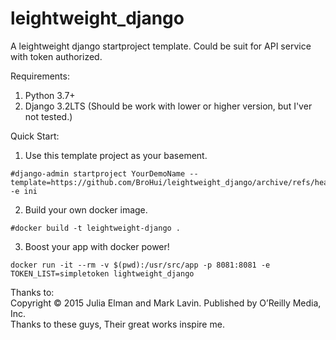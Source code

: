 # leightweight_django
A leightweight django startproject template. Could be suit for API service with token authorized.

Requirements:
1. Python 3.7+
2. Django 3.2LTS (Should be work with lower or higher version, but I'ver not tested.)

Quick Start:
1. Use this template project as your basement.
```
#django-admin startproject YourDemoName --template=https://github.com/BroHui/leightweight_django/archive/refs/heads/main.zip -e ini
```
2. Build your own docker image.
```
#docker build -t leightweight-django .
```
3. Boost your app with docker power!
```
docker run -it --rm -v $(pwd):/usr/src/app -p 8081:8081 -e TOKEN_LIST=simpletoken lightweight_django
```

Thanks to:  
<Lightweight Django> Copyright © 2015 Julia Elman and Mark Lavin. Published by O’Reilly Media, Inc.  
Thanks to these guys, Their great works inspire me.

